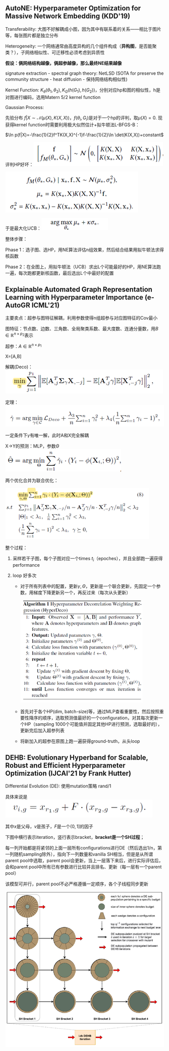 ## AutoNE: Hyperparameter Optimization for Massive Network Embedding (KDD'19)

Transferability: 大图不好解耦成小图，因为其中有联系着的关系——相比于图片等，每张图片都是独立分布

Heterogeneity: 一个网络通常由高度异构的几个组件构成（**异构图**，是否能聚类？），子网络相似性、可迁移性必须考虑到异质性

**假设：俩网络结构越像，俩超参越像，那么最终NE结果越像**



signature extraction - spectral graph theory: NetLSD (SOTA for preserve the community structure - heat diffusion - 保持网络结构相似性)

Kernel Function: $K_\theta(\theta_1,\theta_2),K_G(h(G_1),h(G_2))$，分别对应hp和图的相似性，h是对图进行编码，选用Matern 5/2 kernel function

Gaussian Process:

先验分布 $f|X\sim \mathcal{N}(\mu(X),K(X,X))$，$f(\theta_i,G_i)$是对于一个hp的评判，取$\mu(X)=0$. 现获得kernel function时需要利用极大似然估计+拟牛顿法L-BFGS-B：

$\ln p(f|X)=-\frac{1}{2}f^TK(X,X)^{-1}f-\frac{1}{2}\ln \det(K(X,X))+constant$

评判HP好坏：![image-20220908173219209](pic\AutoNE1.png)

![image-20220908173232038](pic\AutoNE2.png)

于是最大化UCB：![image-20220908173355860](pic\AutoNE3.png)

整体步骤：

Phase 1：选子图、选HP，用NE算法评估n组效果，然后结合结果用拟牛顿法求得核函数

Phase 2：在全图上，用拟牛顿法（UCB）求出L个可能最好的HP，用NE算法跑一遍，每次跑都更新核函数，最后选出L个中最好的配置





## Explainable Automated Graph Representation Learning with Hyperparameter Importance (e-AutoGR  ICML'21)

主要卖点：超参与图特征解耦，利用参数使得n组超参与对应图特征的Cov最小

图特征：节点数、边数、三角数、全局聚类系数、最大度数、连通分量数，用$B\in\mathbb{R}^{n\times p_2}$表示

超参：$A\in\mathbb{R}^{n\times p_1}$

X=[A,B]

解耦(Deco)：![image-20220908193805722](pic\e-AutoGR1.png)

定理：![image-20220908193853658](pic\e-AutoGR2.png)

一定条件下$\gamma$有唯一解，此时A和X完全解耦

X->Y的预测：MLP，参数$\Theta$![image-20220908194207048](pic\e-AutoGR3.png)

两个优化合并为联合优化：

<img src="pic\e-AutoGR4.png" alt="image-20220908194248618" style="zoom:80%;" />

整个过程：

1. 采样若干子图，每个子图对应一个times $t_i$（epoches），并且全部跑一遍获得performance

2. loop 好多次

   * 对于所有列表中的配置，更新$\gamma,\Theta$，更新是一个联合更新，先固定一个参数，用梯度下降更新另一个，再反过来（每次从头更新）

     <img src="pic\e-AutoGR5.png" alt="image-20220908194627417" style="zoom:67%;" />

   * 首先对于各个HP(dim, batch-size)等，通过MLP查看重要性，然后按照重要性降序的顺序，选取预测值最好的一个configuration，对其每次更新一个HP（sampling 1000个可能值并固定其他HP进行预测，选取最好的），更新完后加入超参列表

   * 将新加入的超参在原图上跑一遍获得ground-truth，从头loop
   
   

## DEHB: Evolutionary Hyperband for Scalable, Robust and Efficient Hyperparameter Optimization (IJCAI'21  by Frank Hutter)

Differential Evolution (DE): 使用mutation策略 rand/1 

具体来说是<img src="pic\DEHB1.png" alt="image-20220910013336545" style="zoom:80%;" />

其中$x$是父母，$v$是孩子，$F$是一个$(0,1]$的因子

下图中横行表示iteration，竖行表示bracket，**bracket是一个SH过程**；

每一列开始都是将紧邻的上面一层所有configurations进行DE（然后选出1/n，第一列随机sampling除外），指向下一列数量和vanilla SH相当，但是是从所谓parent pool中选取，parent pool会更新，当上一层落下来后，进行实际评估后，会和parent pool中所有已有参数进行比较并且排名、更新（每一层有一个parent pool）

该模型可并行，parent pool不必严格遵循一定顺序，各个子线程同步更新

<img src="pic\DEHB2.png" alt="image-20220910012349045" style="zoom:80%;" />

